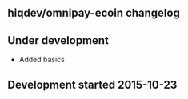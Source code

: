 hiqdev/omnipay-ecoin changelog
------------------------------

## Under development

- Added basics

## Development started 2015-10-23

